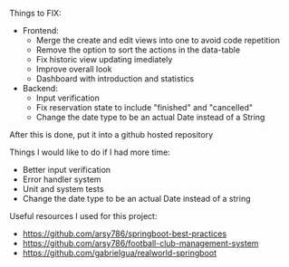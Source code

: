 Things to FIX:
 - Frontend:
 	- Merge the create and edit views into one to avoid code repetition
	- Remove the option to sort the actions in the data-table
	- Fix historic view updating imediately
	- Improve overall look
	- Dashboard with introduction and statistics
 - Backend:
 	- Input verification
	- Fix reservation state to include "finished" and "cancelled"
	- Change the date type to be an actual Date instead of a String

After this is done, put it into a github hosted repository


Things I would like to do if I had more time:
 - Better input verification
 - Error handler system
 - Unit and system tests
 - Change the date type to be an actual Date instead of a string


Useful resources I used for this project:
 - https://github.com/arsy786/springboot-best-practices
 - https://github.com/arsy786/football-club-management-system
 - https://github.com/gabrielgua/realworld-springboot
